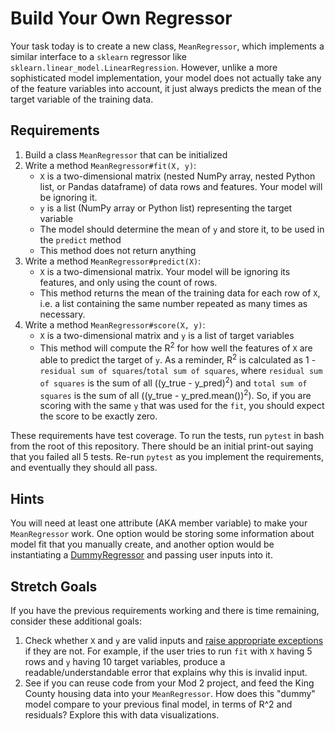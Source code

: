 # Build Your Own Regressor

Your task today is to create a new class, `MeanRegressor`, which implements a similar interface to a `sklearn` regressor like `sklearn.linear_model.LinearRegression`.  However, unlike a more sophisticated model implementation, your model does not actually take any of the feature variables into account, it just always predicts the mean of the target variable of the training data.

## Requirements

1. Build a class `MeanRegressor` that can be initialized
2. Write a method `MeanRegressor#fit(X, y)`:
    - `X` is a two-dimensional matrix (nested NumPy array, nested Python list, or Pandas dataframe) of data rows and features.  Your model will be ignoring it.
    - `y` is a list (NumPy array or Python list) representing the target variable
    - The model should determine the mean of `y` and store it, to be used in the `predict` method
    - This method does not return anything
3. Write a method `MeanRegressor#predict(X)`:
    - `X` is a two-dimensional matrix.  Your model will be ignoring its features, and only using the count of rows.
    - This method returns the mean of the training data for each row of `X`, i.e. a list containing the same number repeated as many times as necessary.
4. Write a method `MeanRegressor#score(X, y)`:
    - `X` is a two-dimensional matrix and `y` is a list of target variables
    - This method will compute the R<sup>2</sup> for how well the features of `X` are able to predict the target of `y`.  As a reminder, R<sup>2</sup> is calculated as 1 - `residual sum of squares`/`total sum of squares`, where `residual sum of squares` is the sum of all ((y_true - y_pred)<sup>2</sup>) and `total sum of squares` is the sum of all ((y_true - y_pred.mean())<sup>2</sup>).  So, if you are scoring with the same `y` that was used for the `fit`, you should expect the score to be exactly zero.

These requirements have test coverage.  To run the tests, run `pytest` in bash from the root of this repository.  There should be an initial print-out saying that you failed all 5 tests.  Re-run `pytest` as you implement the requirements, and eventually they should all pass.

## Hints

You will need at least one attribute (AKA member variable) to make your `MeanRegressor` work.  One option would be storing some information about model fit that you manually create, and another option would be instantiating a [DummyRegressor](https://scikit-learn.org/stable/modules/generated/sklearn.dummy.DummyRegressor.html) and passing user inputs into it.

## Stretch Goals

If you have the previous requirements working and there is time remaining, consider these additional goals:

1. Check whether `X` and `y` are valid inputs and [raise appropriate exceptions](https://docs.python.org/3/tutorial/errors.html#raising-exceptionshttps://docs.python.org/3/tutorial/errors.html#raising-exceptions) if they are not.  For example, if the user tries to run `fit` with `X` having 5 rows and `y` having 10 target variables, produce a readable/understandable error that explains why this is invalid input.
2. See if you can reuse code from your Mod 2 project, and feed the King County housing data into your `MeanRegressor`.  How does this "dummy" model compare to your previous final model, in terms of R^2 and residuals?  Explore this with data visualizations.
